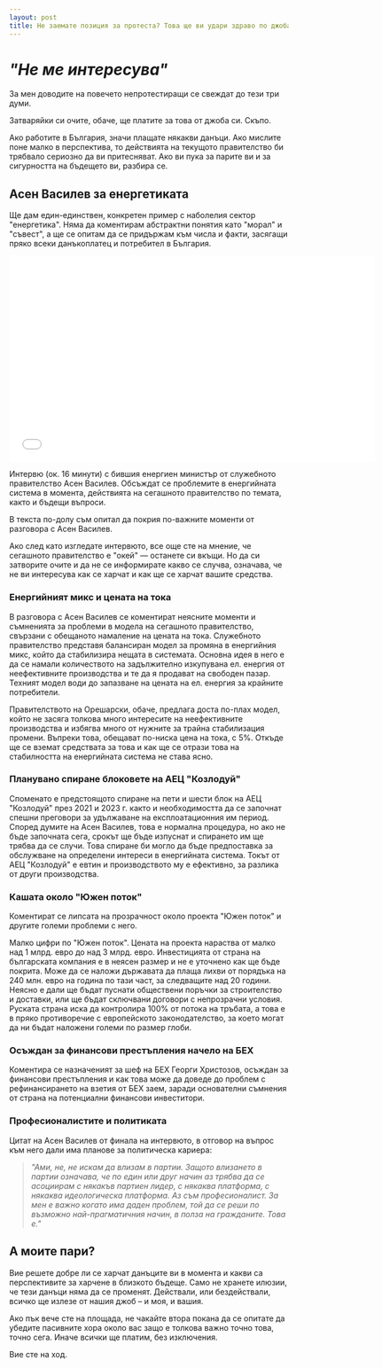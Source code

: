 ```yaml
---
layout: post
title: Не заемате позиция за протеста? Това ще ви удари здраво по джоба
---
```


# _"Не ме интересува"_

За мен доводите на повечето непротестиращи се свеждат до тези три думи.

Затваряйки си очите, обаче, ще платите за това от джоба си. Скъпо.

Ако работите в България, значи плащате някакви данъци. Ако мислите поне малко в перспектива, то действията на текущото правителство би трябвало сериозно да ви притесняват. Ако ви пука за парите ви и за сигурността на бъдещето ви, разбира се.

## Асен Василев за енергетиката

Ще дам един-единствен, конкретен пример с наболелия сектор "енергетика". Няма да коментирам абстрактни понятия като "морал" и "съвест", а ще се опитам да се придържам към числа и факти, засягащи пряко всеки данъкоплатец и потребител в България.

<iframe width="660" height="371" src="//www.youtube.com/embed/4f75KdJRy9c" frameborder="0" allowfullscreen></iframe>

Интервю (ок. 16 минути) с бившия енергиен министър от служебното правителство Асен Василев. Обсъждат се проблемите в енергийната система в момента, действията на сегашното правителство по темата, както и бъдещи въпроси.

В текста по-долу съм опитал да покрия по-важните моменти от разговора с Асен Василев.

Ако след като изгледате интервюто, все още сте на мнение, че сегашното правителство е "окей" — останете си вкъщи. Но да си затворите очите и да не се информирате какво се случва, означава, че не ви интересува как се харчат и как ще се харчат вашите средства.

### Енергийният микс и цената на тока

В разговора с Асен Василев се коментират неясните моменти и съмненията за проблеми в модела на сегашното правителство, свързани с обещаното намаление на цената на тока. Служебното правителство представя балансиран модел за промяна в енергийния микс, който да стабилизира нещата в системата. Основна идея в него е да се намали количеството на задължително изкупувана ел. енергия от неефективните производства и те да я продават на свободен пазар. Техният модел води до запазване на цената на ел. енергия за крайните потребители.

Правителството на Орешарски, обаче, предлага доста по-плах модел, който не засяга толкова много интересите на неефективните производства и избягва много от нужните за трайна стабилизация промени. Въпреки това, обещават по-ниска цена на тока, с 5%. Откъде ще се вземат средствата за това и как ще се отрази това на стабилността на енергийната система не става ясно.

### Планувано спиране блоковете на АЕЦ "Козлодуй"

Споменато е предстоящото спиране на пети и шести блок на АЕЦ "Козлодуй" през 2021 и 2023 г. както и необходимостта да се започнат спешни преговори за удължаване на експлоатационния им период. Според думите на Асен Василев, това е нормална процедура, но ако не бъде започната сега, срокът ще бъде изпуснат и спирането им ще трябва да се случи. Това спиране би могло да бъде предпоставка за обслужване на определени интереси в енергийната система. Токът от АЕЦ "Козлодуй" е евтин и производството му е ефективно, за разлика от други производства.

### Кашата около "Южен поток"

Коментират се липсата на прозрачност около проекта "Южен поток" и другите големи проблеми с него.

Малко цифри по "Южен поток". Цената на проекта нараства от малко над 1 млрд. евро до над 3 млрд. евро. Инвестицията от страна на българската компания е в неясен размер и не е уточнено как ще бъде покрита. Може да се наложи държавата да плаща лихви от порядъка на 240 млн. евро на година по тази част, за следващите над 20 години. Неясно е дали ще бъдат пуснати обществени поръчки за строителство и доставки, или ще бъдат сключвани договори с непрозрачни условия. Руската страна иска да контролира 100% от потока на тръбата, а това е в пряко противоречие с европейското законодателство, за което могат да ни бъдат наложени големи по размер глоби.

### Осъждан за финансови престъпления начело на БЕХ

Коментира се назначеният за шеф на БЕХ Георги Христозов, осъждан за финансови престъпления и как това може да доведе до проблем с рефинансирането на взетия от БЕХ заем, заради основателни съмнения от страна на потенциални финансови инвеститори.

### Професионалистите и политиката

Цитат на Асен Василев от финала на интервюто, в отговор на въпрос към него дали има планове за политическа кариера:

> _"Ами, не, не искам да влизам в партии. Защото влизането в партии означава, че по един или друг начин аз трябва да се асоциирам с някакъв партиен лидер, с някаква платформа, с някаква идеологическа платформа. Аз съм професионалист. За мен е важно когато има даден проблем, той да се реши по възможно най-прагматичния начин, в полза на гражданите. Това е."_

## А моите пари?

Вие решете добре ли се харчат данъците ви в момента и какви са перспективите за харчене в близкото бъдеще. Само не хранете илюзии, че тези данъци няма да се променят. Действали, или бездействали, всичко ще излезе от нашия джоб – и моя, и вашия.

Ако пък вече сте на площада, не чакайте втора покана да се опитате да убедите пасивните хора около вас защо е толкова важно точно това, точно сега. Иначе всички ще платим, без изключения.

Вие сте на ход.
